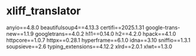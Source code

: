 # xliff_translator
anyio==4.8.0
beautifulsoup4==4.13.3
certifi==2025.1.31
google-trans-new==1.1.9
googletrans==4.0.2
h11==0.14.0
h2==4.2.0
hpack==4.1.0
httpcore==1.0.7
httpx==0.28.1
hyperframe==6.1.0
idna==3.10
sniffio==1.3.1
soupsieve==2.6
typing_extensions==4.12.2
xlrd==2.0.1
xlwt==1.3.0
